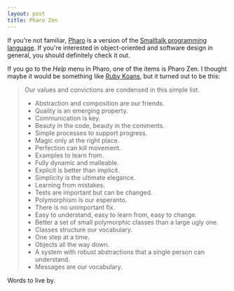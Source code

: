 ```yaml
---
layout: post
title: Pharo Zen
---
```


If you're not familiar, [Pharo][pharo-link] is a version of the [Smalltalk programming language][smalltalk-link]. If you're interested in object-oriented and software design in general, you should definitely check it out.

If you go to the *Help* menu in Pharo, one of the items is Pharo Zen. I thought maybe it would be something like [Ruby Koans](http://rubykoans.com), but it turned out to be this:

> Our values and convictions are condensed in this simple list.
>
> * Abstraction and composition are our friends.
> * Quality is an emerging property.
> * Communication is key.
> * Beauty in the code, beauty in the comments.
> * Simple processes to support progress.
> * Magic only at the right place.
> * Perfection can kill movement.
> * Examples to learn from.
> * Fully dynamic and malleable.
> * Explicit is better than implicit.
> * Simplicity is the ultimate elegance.
> * Learning from mistakes.
> * Tests are important but can be changed.
> * Polymorphism is our esperanto.
> * There is no unimportant fix.
> * Easy to understand, easy to learn from, easy to change.
> * Better a set of small polymorphic classes than a large ugly one.
> * Classes structure our vocabulary.
> * One step at a time.
> * Objects all the way down.
> * A system with robust abstractions that a single person can understand.
> * Messages are our vocabulary.

Words to live by.

[pharo-link]: http://pharo.org
[smalltalk-link]: https://en.wikipedia.org/wiki/Smalltalk
